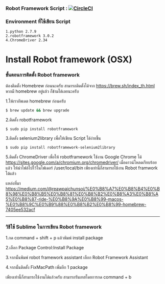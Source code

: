 ### Robot Framework Script : [![CircleCI](https://circleci.com/gh/AekachaiBoonruang/Template-robot-framework.svg?style=svg)](https://circleci.com/gh/AekachaiBoonruang/Template-robot-framework)

### Environment ที่ใช้เขียน Script
```
1.python 2.7.9
2.robotframework 3.0.2
4.ChromeDriver 2.34
```

Install Robot framework (OSX)
===================

### ขั้นตอนการติดตั้ง Robot framework
ต้องติดตั้ง Homebrew ก่อนนะครับ สามารถติดตั้งได้จาก
https://brew.sh/index_th.html
หากมี homebrew อยู่แล้ว ก็ข้ามได้เลยนะครับ

1.ให้เราอัพเดต homebrew ก่อนครับ
```sh
$ brew update && brew upgrade
```
2.ติดตั้ง robotframework
```sh
$ sudo pip install robotframework
```
3.ติดตั้ง selenium2library เพื่อให้เขียน Script ได้ง่ายขึ้น
```sh
$ sudo pip install robotframework-selenium2library
```
5.ติดตั้ง ChromeDriver เพื่อให้ robotframework ใช้งาน Google Chrome ได้
https://sites.google.com/a/chromium.org/chromedriver/
เมื่อดาวน์โหลดเรียบร้อยแล้ว ให้นำไฟล์ไปไว้ในโฟเดอร์ /user/local/bin
เพียงเท่านี้ก็สามารถใช้งาน Robot framwork ได้แล้ว

แหล่งที่มา https://medium.com/@reawpaichunsoi/%E0%B8%A7%E0%B8%B4%E0%B8%98%E0%B8%B5%E0%B8%81%E0%B8%B2%E0%B8%A3%E0%B8%A5%E0%B8%87-ride-%E0%B8%9A%E0%B8%99-macos-%E0%B8%9C%E0%B9%88%E0%B8%B2%E0%B8%99-homebrew-7405ee532acf
___
### วิธีใช้ ​​​Sublime ในการเขียน Robot framework 
1.กด command + shift + p แล้วพิมพ์ install package

2.เลือก Package Control:Install Package

3.จากนั้นพิมพ์ robot framework assistant เลือก Robot Framework Assistant

4.จากนั้นติดตั้ง FixMacPath เพิ่มอีก 1 package

เพียงเท่านี้ก็สามารถใช้งานได้แล้วครับ  สามารถรันเทสโดยการกด command + b
